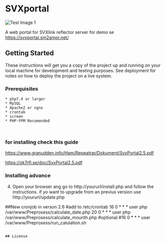 # SVXportal

![Test Image 1](https://svxportal.sm2ampr.net/portalimage_git.png)

A web portal for SVXlink reflector server
for demo se https://svxportal.sm2ampr.net/


## Getting Started

These instructions will get you a copy of the project up and running on your local machine for development and testing purposes. See deployment for notes on how to deploy the project on a live system.

### Prerequisites


```
* php7.4 or larger
* MySQL
* Apache2 or ngnx
* crontab
* screen
* PHP-FPM Recomended



```

### for installing check this guide 


https://www.granudden.info/Ham/Repeatrar/Dokument/SvxPortal2.5.pdf

https://sk7rfl.se/doc/SvxPortal2.5.pdf



### Installing advance



4. Open your browser ang go to 
http://yoururl/install.php and follow the instructions.
if yo want to upgrade from an previus version use
http://yoururl/update.php



##New cronjob in verson 2.6
#add to /etc/crontab
16 0 * * *       user    php /var/www/Preprosess/calculate_date.php
20 0 * * *       user    php /var/www/Preprosess/calculate_mounth.php
#optional
#16 0 * * *       user    /var/www/Preprosess/run_calulation.sh





```

## License




